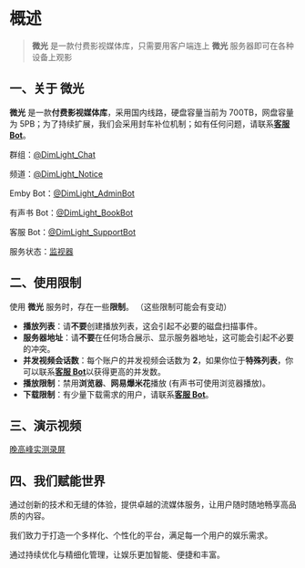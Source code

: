 # 概述

> **微光** 是一款付费影视媒体库，只需要用客户端连上 **微光** 服务器即可在各种设备上观影

## **一、关于 微光**

**微光** 是一款**付费影视媒体库**，采用国内线路，硬盘容量当前为 700TB，网盘容量为 5PB；为了持续扩展，我们会采用封车补位机制；如有任何问题，请联系[**客服 Bot**](https://t.me/DimLight_SupportBot)。

群组：[@DimLight_Chat](https://t.me/DimLight_Chat)

频道：[@DimLight_Notice](https://t.me/DimLight_Notice)

Emby Bot：[@DimLight_AdminBot](https://t.me/DimLight_AdminBot)

有声书 Bot：[@DimLight_BookBot](https://t.me/DimLight_BookBot)

客服 Bot：[@DimLight_SupportBot](https://t.me/DimLight_SupportBot)

服务状态：[监视器](https://status.dimlight.top/status/dimlight)

## **二、使用限制**

使用 **微光** 服务时，存在一些**限制**。 （这些限制可能会有变动）

- **播放列表**：请**不要**创建播放列表，这会引起不必要的磁盘扫描事件。
- **服务器地址**：请**不要**在任何场合展示、显示服务器地址，这可能会引起不必要的冲突。
- **并发视频会话数**：每个账户的并发视频会话数为 **2**，如果你位于**特殊列表**，你可以联系[**客服 Bot**](https://t.me/DimLight_SupportBot)以获得更高的并发数。
- **播放限制**：禁用**浏览器**、**网易爆米花**播放 (有声书可使用浏览器播放)。
- **下载限制**：有少量下载需求的用户，请联系[**客服 Bot**](https://t.me/DimLight_SupportBot)。

## **三、演示视频**

[晚高峰实测录屏](https://dimlight.top/Example.mp4)

## **四、我们赋能世界**

通过创新的技术和无缝的体验，提供卓越的流媒体服务，让用户随时随地畅享高品质的内容。

我们致力于打造一个多样化、个性化的平台，满足每一个用户的娱乐需求。

通过持续优化与精细化管理，让娱乐更加智能、便捷和丰富。